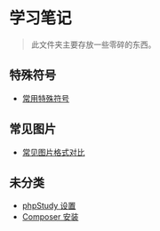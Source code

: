 # 学习笔记

> 此文件夹主要存放一些零碎的东西。

## 特殊符号

- [常用特殊符号](./symbol/character.md)

## 常见图片

- [常见图片格式对比](./image-type/image-compare.md)

## 未分类

- [phpStudy 设置](./phpstudy/phpstudy.md)
- [Composer 安装](./composer/composer.md)

